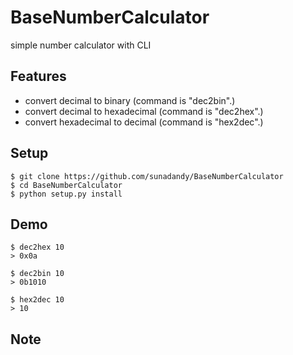# BaseNumberCalculator
simple number calculator with CLI

## Features
* convert decimal to binary (command is "dec2bin".)
* convert decimal to hexadecimal (command is "dec2hex".)
* convert hexadecimal to decimal (command is "hex2dec".)

## Setup
```
$ git clone https://github.com/sunadandy/BaseNumberCalculator
$ cd BaseNumberCalculator
$ python setup.py install
```

## Demo
```
$ dec2hex 10
> 0x0a

$ dec2bin 10
> 0b1010

$ hex2dec 10
> 10
```

## Note
